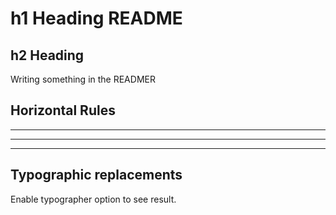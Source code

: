 # h1 Heading README
## h2 Heading

Writing something in the READMER

## Horizontal Rules

___

---

***


## Typographic replacements

Enable typographer option to see result.
